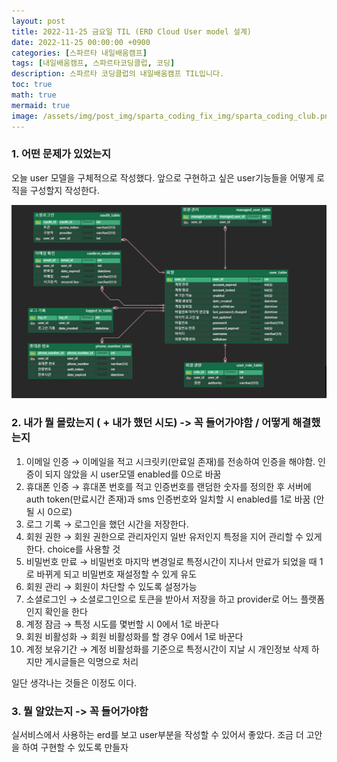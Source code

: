 ```yaml
---
layout: post
title: 2022-11-25 금요일 TIL (ERD Cloud User model 설계)
date: 2022-11-25 00:00:00 +0900
categories: [스파르타 내일배움캠프]
tags: [내일배움캠프, 스파르타코딩클럽, 코딩]
description: 스파르타 코딩클럽의 내일배움캠프 TIL입니다.
toc: true
math: true
mermaid: true
image: /assets/img/post_img/sparta_coding_fix_img/sparta_coding_club.png
---
```

### 1. 어떤 문제가 있었는지

오늘 user 모델을 구체적으로 작성했다. 앞으로 구현하고 싶은 user기능들을 어떻게 로직을 구성할지 작성한다.

![1](/assets/img/post_img/2022-11-25/1.png)

### 2. 내가 뭘 몰랐는지 ( + 내가 했던 시도) -> 꼭 들어가야함 / 어떻게 해결했는지

1. 이메일 인증 → 이메일을 적고 시크릿키(만료일 존재)를 전송하여  인증을 해야함. 인증이 되지 않았을 시 user모델 enabled를 0으로 바꿈
2. 휴대폰 인증 → 휴대폰 번호를 적고 인증번호를 랜덤한 숫자를 정의한 후 서버에 auth token(만료시간 존재)과 sms 인증번호와 일치할 시 enabled를 1로 바꿈 (안될 시 0으로) 
3. 로그 기록 → 로그인을 했던 시간을 저장한다.
4. 회원 권한 → 회원 권한으로 관리자인지 일반 유저인지 특정을 지어 관리할 수 있게 한다. choice를 사용할 것
5. 비밀번호 만료 → 비밀번호 마지막 변경일로 특정시간이 지나서 만료가 되었을 때 1로 바뀌게 되고 비밀번호 재설정할 수 있게 유도
6. 회원 관리 → 회원이 차단할 수 있도록 설정가능
7. 소셜로그인 → 소셜로그인으로 토큰을 받아서 저장을 하고 provider로 어느 플랫폼인지 확인을 한다
8. 계정 잠금 → 특정 시도를 몇번할 시 0에서 1로 바꾼다
9. 회원 비활성화 → 회원 비활성화를 할 경우 0에서 1로 바꾼다
10. 계정 보유기간 → 계정 비활성화를 기준으로 특정시간이 지날 시 개인정보 삭제 하지만 게시글들은 익명으로 처리

일단 생각나는 것들은 이정도 이다. 

### 3. 뭘 알았는지 -> 꼭 들어가야함

실서비스에서 사용하는 erd를 보고 user부분을 작성할 수 있어서 좋았다. 조금 더 고안을 하여 구현할 수 있도록 만들자